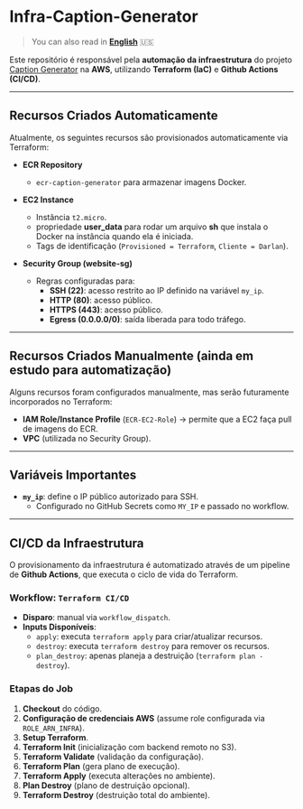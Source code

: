 # Infra-Caption-Generator

> You can also read in **[English](./README.md)** 🇺🇸

Este repositório é responsável pela **automação da infraestrutura** do projeto [Caption Generator](https://github.com/Darlan0307/Capition-Generate-API) na **AWS**, utilizando **Terraform (IaC)** e **Github Actions (CI/CD)**.

---

## Recursos Criados Automaticamente

Atualmente, os seguintes recursos são provisionados automaticamente via Terraform:

- **ECR Repository**

  - `ecr-caption-generator` para armazenar imagens Docker.

- **EC2 Instance**

  - Instância `t2.micro`.
  - propriedade **user_data** para rodar um arquivo **sh** que instala o Docker na instância quando ela é iniciada.
  - Tags de identificação (`Provisioned = Terraform`, `Cliente = Darlan`).

- **Security Group (website-sg)**
  - Regras configuradas para:
    - **SSH (22)**: acesso restrito ao IP definido na variável `my_ip`.
    - **HTTP (80)**: acesso público.
    - **HTTPS (443)**: acesso público.
    - **Egress (0.0.0.0/0)**: saída liberada para todo tráfego.

---

## Recursos Criados Manualmente (ainda em estudo para automatização)

Alguns recursos foram configurados manualmente, mas serão futuramente incorporados no Terraform:

- **IAM Role/Instance Profile** (`ECR-EC2-Role`) → permite que a EC2 faça pull de imagens do ECR.
- **VPC** (utilizada no Security Group).

---

## Variáveis Importantes

- **`my_ip`**: define o IP público autorizado para SSH.
  - Configurado no GitHub Secrets como `MY_IP` e passado no workflow.

---

## CI/CD da Infraestrutura

O provisionamento da infraestrutura é automatizado através de um pipeline de **Github Actions**, que executa o ciclo de vida do Terraform.

### Workflow: `Terraform CI/CD`

- **Disparo**: manual via `workflow_dispatch`.
- **Inputs Disponíveis**:
  - `apply`: executa `terraform apply` para criar/atualizar recursos.
  - `destroy`: executa `terraform destroy` para remover os recursos.
  - `plan_destroy`: apenas planeja a destruição (`terraform plan -destroy`).

### Etapas do Job

1. **Checkout** do código.
2. **Configuração de credenciais AWS** (assume role configurada via `ROLE_ARN_INFRA`).
3. **Setup Terraform**.
4. **Terraform Init** (inicialização com backend remoto no S3).
5. **Terraform Validate** (validação da configuração).
6. **Terraform Plan** (gera plano de execução).
7. **Terraform Apply** (executa alterações no ambiente).
8. **Plan Destroy** (plano de destruição opcional).
9. **Terraform Destroy** (destruição total do ambiente).
